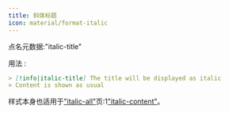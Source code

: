```yaml
---
title: 斜体标题
icon: material/format-italic
---
```


点名元数据:"italic-title"

用法 :
```md
> [!info|italic-title] The title will be displayed as italic
> Content is shown as usual
```

样式本身也适用于["italic-all"](../combined-styling/page-18.md)页:1["italic-content"](../content-styling/page-8.md)。